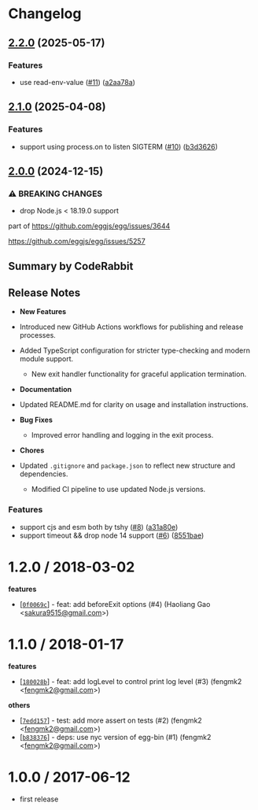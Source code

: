 # Changelog

## [2.2.0](https://github.com/node-modules/graceful-process/compare/v2.1.0...v2.2.0) (2025-05-17)


### Features

* use read-env-value ([#11](https://github.com/node-modules/graceful-process/issues/11)) ([a2aa78a](https://github.com/node-modules/graceful-process/commit/a2aa78ad9eb4fce74d70b64d92af29f55f2debcd))

## [2.1.0](https://github.com/node-modules/graceful-process/compare/v2.0.0...v2.1.0) (2025-04-08)


### Features

* support using process.on to listen SIGTERM ([#10](https://github.com/node-modules/graceful-process/issues/10)) ([b3d3626](https://github.com/node-modules/graceful-process/commit/b3d3626c8a00525827b86697a8c0327cc4d86723))

## [2.0.0](https://github.com/node-modules/graceful-process/compare/v1.2.0...v2.0.0) (2024-12-15)


### ⚠ BREAKING CHANGES

* drop Node.js < 18.19.0 support

part of https://github.com/eggjs/egg/issues/3644

https://github.com/eggjs/egg/issues/5257

<!-- This is an auto-generated comment: release notes by coderabbit.ai
-->
## Summary by CodeRabbit

## Release Notes

- **New Features**
- Introduced new GitHub Actions workflows for publishing and release
processes.
- Added TypeScript configuration for stricter type-checking and modern
module support.
  - New exit handler functionality for graceful application termination.

- **Documentation**
- Updated README.md for clarity on usage and installation instructions.
  
- **Bug Fixes**
  - Improved error handling and logging in the exit process.

- **Chores**
- Updated `.gitignore` and `package.json` to reflect new structure and
dependencies.
  - Modified CI pipeline to use updated Node.js versions.
<!-- end of auto-generated comment: release notes by coderabbit.ai -->

### Features

* support cjs and esm both by tshy ([#8](https://github.com/node-modules/graceful-process/issues/8)) ([a31a80e](https://github.com/node-modules/graceful-process/commit/a31a80e76480ada98ff73a5c57a52c7602d0d32a))
* support timeout && drop node 14 support ([#6](https://github.com/node-modules/graceful-process/issues/6)) ([8551bae](https://github.com/node-modules/graceful-process/commit/8551baef2c2bc49e9e36fe95830f8a90668fbe08))

1.2.0 / 2018-03-02
==================

**features**
  * [[`0f0069c`](http://github.com/node-modules/graceful-process/commit/0f0069cb5f97ae1f4f6c80b0b6f5d5f7e6f9ae4c)] - feat: add beforeExit options (#4) (Haoliang Gao <<sakura9515@gmail.com>>)

1.1.0 / 2018-01-17
==================

**features**
  * [[`180028b`](http://github.com/node-modules/graceful-process/commit/180028be79b2d55ac3142e24b272f7552f3bbb25)] - feat: add logLevel to control print log level (#3) (fengmk2 <<fengmk2@gmail.com>>)

**others**
  * [[`7edd157`](http://github.com/node-modules/graceful-process/commit/7edd1578ad15264b1e7e8395ffbeb174865694e6)] - test: add more assert on tests (#2) (fengmk2 <<fengmk2@gmail.com>>)
  * [[`b838376`](http://github.com/node-modules/graceful-process/commit/b838376b42a239c9d8a61a4e3ce0b167d327119b)] - deps: use nyc version of egg-bin (#1) (fengmk2 <<fengmk2@gmail.com>>)

1.0.0 / 2017-06-12
==================

  * first release
